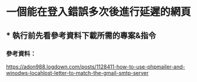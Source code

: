 # 一個能在登入錯誤多次後進行延遲的網頁
## * 執行前先看參考資料下載所需的專案&指令
### 參考資料： 
  https://adon988.logdown.com/posts/1128411-how-to-use-phpmailer-and-winodws-locahlost-letter-to-match-the-gmail-smtp-server
